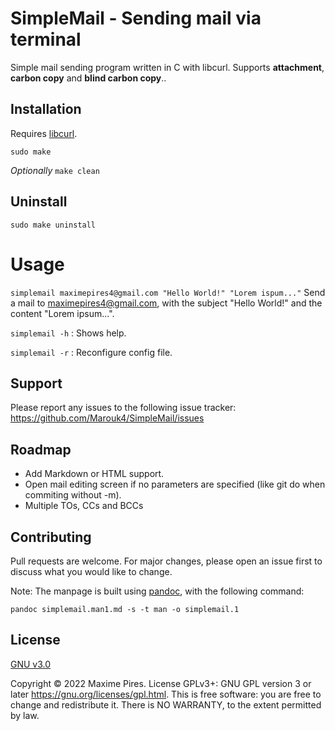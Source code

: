 # SimpleMail - Sending mail via terminal
Simple mail sending program written in C with libcurl.
Supports **attachment**, **carbon copy** and **blind carbon copy**..

## Installation
Requires [libcurl](https://curl.se/libcurl/).

```
sudo make
```

*Optionally* `make clean`

## Uninstall
```
sudo make uninstall
```

# Usage
`simplemail maximepires4@gmail.com "Hello World!" "Lorem ispum..."`
Send a mail to maximepires4@gmail.com, with the subject "Hello World!" and the content "Lorem ipsum...".

`simplemail -h`
: Shows help.

`simplemail -r`
: Reconfigure config file.

## Support
Please report any issues to the following issue tracker: https://github.com/Marouk4/SimpleMail/issues

## Roadmap
- Add Markdown or HTML support.
- Open mail editing screen if no parameters are specified (like git do when commiting without -m).
- Multiple TOs, CCs and BCCs

## Contributing
Pull requests are welcome. For major changes, please open an issue first to discuss what you would like to change.

Note: The manpage is built using [pandoc](https://pandoc.org/), with the following command:
```
pandoc simplemail.man1.md -s -t man -o simplemail.1
```

## License
[GNU v3.0](./LICENSE.md)

Copyright © 2022 Maxime Pires. License GPLv3+: GNU GPL version 3 or later <https://gnu.org/licenses/gpl.html>.
This is free software: you are free to change and redistribute it.  There is NO WARRANTY, to the extent permitted by law.
